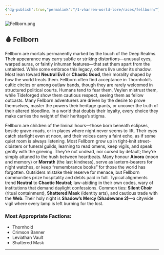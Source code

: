 ```yaml
---
{"dg-publish":true,"permalink":"/1-vharren-world-lore/races/fellborn/"}
---
```


![Fellborn.png](/img/user/z.%20Assets/Fellborn.png)
## 🩸 **Fellborn**

Fellborn are mortals permanently marked by the touch of the Deep Realms. Their appearance may carry subtle or striking distortions—unusual eyes, warped auras, or faintly inhuman features—that set them apart from the untainted. While some embrace this legacy, others live under its shadow. Most lean toward **Neutral Evil** or **Chaotic Good**, their morality shaped by how the world treats them. Fellborn often find acceptance in Thornhold’s cultic circles or among outlaw bands, though they are rarely welcomed in structured political courts. Humans tend to fear them, Veylen mistrust them, while Tideforged show them cautious respect, seeing them as fellow outcasts. Many Fellborn adventurers are driven by the desire to prove themselves, master the powers their heritage grants, or uncover the truth of their altered bloodline. In a world that doubts their loyalty, every choice they make carries the weight of their heritage’s stigma.

Fellborn are children of the liminal hours—those born beneath eclipses, beside grave-roads, or in places where night never seems to lift. Their eyes catch starlight even at noon, and their voices carry a faint echo, as if some quiet room is always listening. Most Fellborn grow up in tight-knit street-cloisters or funeral guilds, learning to read omens, keep vigils, and speak gently with the grieving. They’re not undead, nor cursed by default; they’re simply attuned to the hush between heartbeats. Many honour **Aivora** (moon and memory) or **Morrath** (the last kindness), serve as lantern-bearers for night watches, or keep “remembrance books” for those the world has forgotten. Outsiders mistake their reserve for menace, but Fellborn communities prize hospitality and debts paid in full. Typical alignments trend **Neutral** to **Chaotic Neutral**; law-abiding in their own codes, wary of institutions that demand daylight confessions. Common ties: **Silent Choir** (ritual containment), **Shattered Mask** (identity arts), and cautious trade with the **Web**. Their holy night is **Shadow’s Mercy (Shadewane 2)**—a citywide vigil where every lamp is left burning for the lost.

### **Most Appropriate Factions:**
- Thornhold
- Crimson Banner
- Leviathan Vault
- Shattered Mask

---